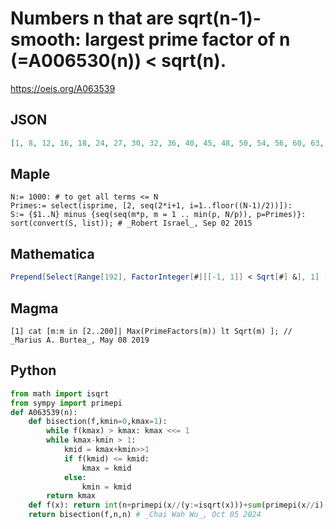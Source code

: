 # Numbers n that are sqrt\(n\-1\)\-smooth: largest prime factor of n \(\=A006530\(n\)\) < sqrt\(n\)\.
https://oeis.org/A063539
## JSON
```JSON
[1, 8, 12, 16, 18, 24, 27, 30, 32, 36, 40, 45, 48, 50, 54, 56, 60, 63, 64, 70, 72, 75, 80, 81, 84, 90, 96, 98, 100, 105, 108, 112, 120, 125, 126, 128, 132, 135, 140, 144, 147, 150, 154, 160, 162, 165, 168, 175, 176, 180, 182, 189, 192, 195, 196]
```
## Maple
```Maple
N:= 1000: # to get all terms <= N
Primes:= select(isprime, [2, seq(2*i+1, i=1..floor((N-1)/2))]):
S:= {$1..N} minus {seq(seq(m*p, m = 1 .. min(p, N/p)), p=Primes)}:
sort(convert(S, list)); # _Robert Israel_, Sep 02 2015
```
## Mathematica
```Mathematica
Prepend[Select[Range[192], FactorInteger[#][[-1, 1]] < Sqrt[#] &], 1] (* _Ivan Neretin_, Sep 02 2015 *)
```
## Magma
```Magma
[1] cat [m:m in [2..200]| Max(PrimeFactors(m)) lt Sqrt(m) ]; // _Marius A. Burtea_, May 08 2019
```
## Python
```Python
from math import isqrt
from sympy import primepi
def A063539(n):
    def bisection(f,kmin=0,kmax=1):
        while f(kmax) > kmax: kmax <<= 1
        while kmax-kmin > 1:
            kmid = kmax+kmin>>1
            if f(kmid) <= kmid:
                kmax = kmid
            else:
                kmin = kmid
        return kmax
    def f(x): return int(n+primepi(x//(y:=isqrt(x)))+sum(primepi(x//i)-primepi(i) for i in range(1,y)))
    return bisection(f,n,n) # _Chai Wah Wu_, Oct 05 2024
```

